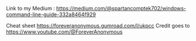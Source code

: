 Link to my Medium : https://medium.com/@spartancomptek702/windows-command-line-guide-332a8464f929

Cheat sheet https://foreveranonymous.gumroad.com/l/ukpcc
Credit goes to https://www.youtube.com/@ForeverAnonymous
